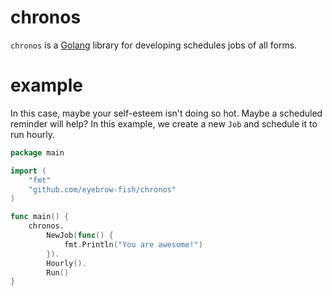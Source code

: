# chronos

`chronos` is a [Golang](https://golang.org) library for developing schedules jobs of
all forms.

# example

In this case, maybe your self-esteem isn't doing so hot. Maybe a scheduled reminder 
will help? In this example, we create a new `Job` and schedule it to run hourly.

```go
package main

import (
	"fmt"
	"github.com/eyebrow-fish/chronos"
)

func main() {
	chronos.
		NewJob(func() {
			fmt.Println("You are awesome!")
		}).
		Hourly().
		Run()
}
```
